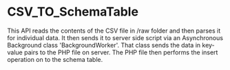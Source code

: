 # CSV_TO_SchemaTable
This API reads the contents of the CSV file in /raw folder and then parses it for individual data.
It then sends it to server side script via an Asynchronous Background class 'BackgroundWorker'.
That class sends the data in key-value pairs to the PHP file on server.
The PHP file then performs the insert operation on to the schema table.

